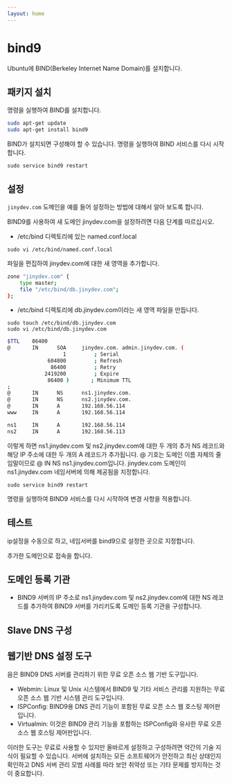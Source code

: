 ```yaml
---
layout: home
---
```


# bind9
Ubuntu에 BIND(Berkeley Internet Name Domain)를 설치합니다.


## 패키지 설치
명령을 실행하여 BIND를 설치합니다.

```bash
sudo apt-get update 
sudo apt-get install bind9 
```


BIND가 설치되면 구성해야 할 수 있습니다. 
명령을 실행하여 BIND 서비스를 다시 시작합니다.  
```
sudo service bind9 restart 
```

## 설정
`jinydev.com` 도메인을 예를 들어 설정하는 방법에 대해서 알아 보도록 합니다.

BIND9를 사용하여 새 도메인 jinydev.com을 설정하려면 다음 단계를 따르십시오.


* /etc/bind 디렉토리에 있는 named.conf.local 

```
sudo vi /etc/bind/named.conf.local
```

파일을 편집하여 jinydev.com에 대한 새 영역을 추가합니다.

```bash
zone "jinydev.com" {
    type master;
    file "/etc/bind/db.jinydev.com";
};
```

* /etc/bind 디렉토리에 db.jinydev.com이라는 새 영역 파일을 만듭니다.

```
sudo touch /etc/bind/db.jinydev.com
sudo vi /etc/bind/db.jinydev.com
```

```bash
$TTL    86400
@       IN      SOA     jinydev.com. admin.jinydev.com. (
                  1         ; Serial
             604800         ; Refresh
              86400         ; Retry
            2419200         ; Expire
             86400 )       ; Minimum TTL
;
@       IN      NS      ns1.jinydev.com.
@       IN      NS      ns2.jinydev.com.
@       IN      A       192.168.56.114
www     IN      A       192.168.56.114

ns1     IN      A       192.168.56.114
ns2     IN      A       192.168.56.113
```
이렇게 하면 ns1.jinydev.com 및 ns2.jinydev.com에 대한 두 개의 추가 NS 레코드와 해당 IP 주소에 대한 두 개의 A 레코드가 추가됩니다. @ 기호는 도메인 이름 자체의 줄임말이므로 @ IN NS ns1.jinydev.com입니다. jinydev.com 도메인이 ns1.jinydev.com 네임서버에 의해 제공됨을 지정합니다.

```
sudo service bind9 restart
```
명령을 실행하여 BIND9 서비스를 다시 시작하여 변경 사항을 적용합니다.

## 테스트
ip설정을 수동으로 하고, 네임서버를 bind9으로 설정한 곳으로 지정합니다.

추가한 도메인으로 접속을 합니다.

## 도메인 등록 기관
* BIND9 서버의 IP 주소로 ns1.jinydev.com 및 ns2.jinydev.com에 대한 NS 레코드를 추가하여 BIND9 서버를 가리키도록 도메인 등록 기관을 구성합니다.

## Slave DNS 구성

## 웹기반 DNS 설정 도구
음은 BIND9 DNS 서버를 관리하기 위한 무료 오픈 소스 웹 기반 도구입니다.


* Webmin: Linux 및 Unix 시스템에서 BIND9 및 기타 서비스 관리를 지원하는 무료 오픈 소스 웹 기반 시스템 관리 도구입니다.
* ISPConfig: BIND9용 DNS 관리 기능이 포함된 무료 오픈 소스 웹 호스팅 제어판입니다.
* Virtualmin: 이것은 BIND9 관리 기능을 포함하는 ISPConfig와 유사한 무료 오픈 소스 웹 호스팅 제어판입니다.

이러한 도구는 무료로 사용할 수 있지만 올바르게 설정하고 구성하려면 약간의 기술 지식이 필요할 수 있습니다. 서버에 설치하는 모든 소프트웨어가 안전하고 최신 상태인지 확인하고 DNS 서버 관리 모범 사례를 따라 보안 취약성 또는 기타 문제를 방지하는 것이 중요합니다.
